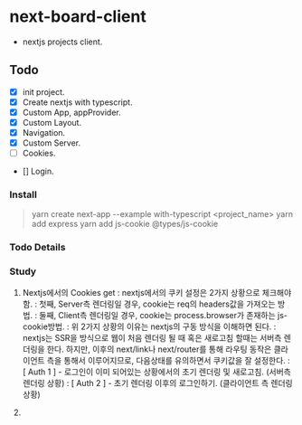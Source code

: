 # next-board-client
- nextjs projects client.

## Todo
- [x] init project.
- [x] Create nextjs with typescript.
- [x] Custom App, appProvider.
- [x] Custom Layout.
- [x] Navigation.
- [x] Custom Server.
- [ ] Cookies.
- [] Login.

### Install
> yarn create next-app --example with-typescript <project_name>
> yarn add express
> yarn add js-cookie @types/js-cookie

### Todo Details


### Study
1. Nextjs에서의 Cookies get
: nextjs에서의 쿠키 설정은 2가지 상황으로 체크해야함.
: 첫째, Server측 렌더링일 경우, cookie는 req의 headers값을 가져오는 방법.
: 둘째, Client측 렌더링일 경우, cookie는 process.browser가 존재하는 js-cookie방법.
: 위 2가지 상황의 이유는 nextjs의 구동 방식을 이해하면 된다.
: nextjs는 SSR을 방식으로 웹이 처음 렌더링 될 때 혹은 새로고침 할때는 서버측 렌더링을 한다. 하지만, 이후의 next/link나 next/router를 통해 라우팅 동작은 클라이언트 측을 통해서 이루어지므로, 다음상태를 유의하면서 쿠키값을 잘 설정한다.
: [ Auth 1 ] - 로그인이 이미 되어있는 상황에서의 초기 렌더링 및 새로고침. (서버측 렌더링 상황)
: [ Auth 2 ] - 초기 렌더링 이후의 로그인하기. (클라이언트 측 렌더링 상황)

2.
